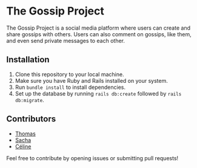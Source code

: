 # The Gossip Project 

The Gossip Project is a social media platform where users can create and share gossips with others. Users can also comment on gossips, like them, and even send private messages to each other.


## Installation

1. Clone this repository to your local machine.
2. Make sure you have Ruby and Rails installed on your system.
3. Run `bundle install` to install dependencies.
4. Set up the database by running `rails db:create` followed by `rails db:migrate`.

## Contributors

- [Thomas](https://github.com/ZealRa)
- [Sacha](https://github.com/MacDuPain)
- [Céline](https://github.com/linexploit)

Feel free to contribute by opening issues or submitting pull requests!
